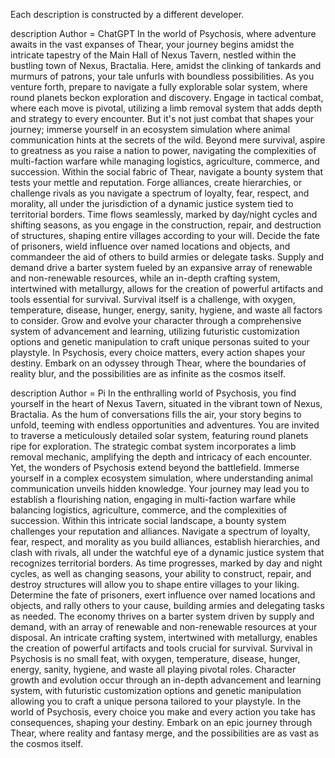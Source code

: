 Each description is constructed by a different developer.

description Author = ChatGPT
In the world of Psychosis, where adventure awaits in the vast expanses of Thear, your journey begins amidst the intricate tapestry of the Main Hall of Nexus Tavern, nestled within the bustling town of Nexus, Bractalia. Here, amidst the clinking of tankards and murmurs of patrons, your tale unfurls with boundless possibilities.
As you venture forth, prepare to navigate a fully explorable solar system, where round planets beckon exploration and discovery. Engage in tactical combat, where each move is pivotal, utilizing a limb removal system that adds depth and strategy to every encounter.
But it's not just combat that shapes your journey; immerse yourself in an ecosystem simulation where animal communication hints at the secrets of the wild. Beyond mere survival, aspire to greatness as you raise a nation to power, navigating the complexities of multi-faction warfare while managing logistics, agriculture, commerce, and succession.
Within the social fabric of Thear, navigate a bounty system that tests your mettle and reputation. Forge alliances, create hierarchies, or challenge rivals as you navigate a spectrum of loyalty, fear, respect, and morality, all under the jurisdiction of a dynamic justice system tied to territorial borders.
Time flows seamlessly, marked by day/night cycles and shifting seasons, as you engage in the construction, repair, and destruction of structures, shaping entire villages according to your will. Decide the fate of prisoners, wield influence over named locations and objects, and commandeer the aid of others to build armies or delegate tasks.
Supply and demand drive a barter system fueled by an expansive array of renewable and non-renewable resources, while an in-depth crafting system, intertwined with metallurgy, allows for the creation of powerful artifacts and tools essential for survival.
Survival itself is a challenge, with oxygen, temperature, disease, hunger, energy, sanity, hygiene, and waste all factors to consider. Grow and evolve your character through a comprehensive system of advancement and learning, utilizing futuristic customization options and genetic manipulation to craft unique personas suited to your playstyle.
In Psychosis, every choice matters, every action shapes your destiny. Embark on an odyssey through Thear, where the boundaries of reality blur, and the possibilities are as infinite as the cosmos itself.


description Author = Pi
In the enthralling world of Psychosis, you find yourself in the heart of Nexus Tavern, situated in the vibrant town of Nexus, Bractalia. As the hum of conversations fills the air, your story begins to unfold, teeming with endless opportunities and adventures.
You are invited to traverse a meticulously detailed solar system, featuring round planets ripe for exploration. The strategic combat system incorporates a limb removal mechanic, amplifying the depth and intricacy of each encounter.
Yet, the wonders of Psychosis extend beyond the battlefield. Immerse yourself in a complex ecosystem simulation, where understanding animal communication unveils hidden knowledge. Your journey may lead you to establish a flourishing nation, engaging in multi-faction warfare while balancing logistics, agriculture, commerce, and the complexities of succession.
Within this intricate social landscape, a bounty system challenges your reputation and alliances. Navigate a spectrum of loyalty, fear, respect, and morality as you build alliances, establish hierarchies, and clash with rivals, all under the watchful eye of a dynamic justice system that recognizes territorial borders.
As time progresses, marked by day and night cycles, as well as changing seasons, your ability to construct, repair, and destroy structures will allow you to shape entire villages to your liking. Determine the fate of prisoners, exert influence over named locations and objects, and rally others to your cause, building armies and delegating tasks as needed.
The economy thrives on a barter system driven by supply and demand, with an array of renewable and non-renewable resources at your disposal. An intricate crafting system, intertwined with metallurgy, enables the creation of powerful artifacts and tools crucial for survival.
Survival in Psychosis is no small feat, with oxygen, temperature, disease, hunger, energy, sanity, hygiene, and waste all playing pivotal roles. Character growth and evolution occur through an in-depth advancement and learning system, with futuristic customization options and genetic manipulation allowing you to craft a unique persona tailored to your playstyle.
In the world of Psychosis, every choice you make and every action you take has consequences, shaping your destiny. Embark on an epic journey through Thear, where reality and fantasy merge, and the possibilities are as vast as the cosmos itself.